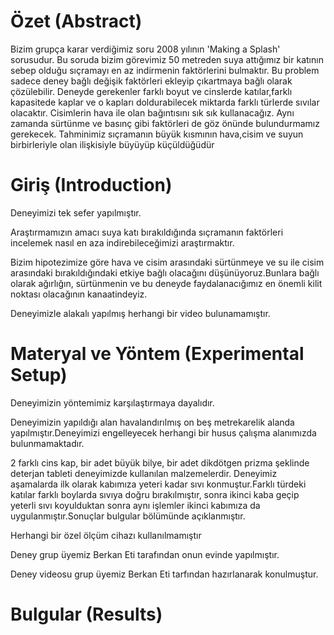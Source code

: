 

# Özet (Abstract)
 Bizim grupça karar verdiğimiz soru 2008 yılının 'Making a Splash' sorusudur. Bu soruda bizim görevimiz 50 metreden suya attığımız bir katının sebep olduğu sıçramayı en az indirmenin faktörlerini bulmaktır. Bu problem sadece deney bağlı değişik faktörleri ekleyip çıkartmaya bağlı olarak çözülebilir. Deneyde gerekenler farklı boyut ve cinslerde katılar,farklı kapasitede kaplar ve o kapları doldurabilecek miktarda farklı türlerde sıvılar olacaktır. Cisimlerin hava ile olan bağıntısını sık sık kullanacağız. Aynı zamanda sürtünme ve basınç gibi faktörleri de göz önünde bulundurmamız gerekecek. Tahminimiz sıçramanın büyük kısmının hava,cisim ve suyun birbirleriyle olan ilişkisiyle büyüyüp küçüldüğüdür
# Giriş (Introduction)
Deneyimizi tek sefer yapılmıştır.

Araştırmamızın amacı suya katı bırakıldığında sıçramanın faktörleri incelemek nasıl en aza indirebileceğimizi araştırmaktır. 

Bizim hipotezimize göre hava ve cisim arasındaki sürtünmeye ve su ile cisim arasındaki bırakıldığındaki etkiye bağlı olacağını düşünüyoruz.Bunlara bağlı olarak ağırlığın, sürtünmenin ve  bu deneyde faydalanacığımız en önemli kilit noktası olacağının kanaatindeyiz.

Deneyimizle alakalı yapılmış herhangi bir video bulunamamıştır.

# Materyal ve Yöntem (Experimental Setup)                                                                                                 
Deneyimizin yöntemimiz karşılaştırmaya dayalıdır.

Deneyimizin yapıldığı alan havalandırılmış on beş metrekarelik alanda yapılmıştır.Deneyimizi engelleyecek herhangi bir husus çalışma alanımızda bulunmamaktadır.

2 farklı cins kap, bir adet büyük bilye, bir adet dikdötgen prizma şeklinde deterjan tableti deneyimizde kullanılan malzemelerdir.       Deneyimiz aşamalarda ilk olarak kabımıza yeteri kadar sıvı konmuştur.Farklı türdeki katılar farklı boylarda sıvıya doğru bırakılmıştır, sonra ikinci kaba geçip yeterli sıvı koyulduktan sonra aynı işlemler ikinci kabımıza da uygulanmıştır.Sonuçlar bulgular bölümünde açıklanmıştır.

Herhangi bir özel ölçüm cihazı kullanılmamıştır

Deney grup üyemiz Berkan Eti tarafından onun evinde yapılmıştır.

Deney videosu grup üyemiz Berkan Eti tarfından hazırlanarak konulmuştur.
# Bulgular (Results)
 



